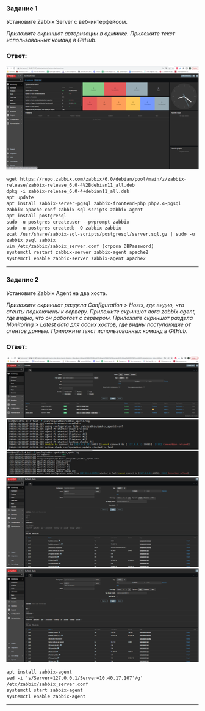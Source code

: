 ### Задание 1  

Установите Zabbix Server с веб-интерфейсом.

*Приложите скриншот авторизации в админке. Приложите текст использованных команд в GitHub.*  

### Ответ:  
![pic1](1.PNG)  

```
wget https://repo.zabbix.com/zabbix/6.0/debian/pool/main/z/zabbix-release/zabbix-release_6.0-4%2Bdebian11_all.deb
dpkg -i zabbix-release_6.0-4+debian11_all.deb
apt update
apt install zabbix-server-pgsql zabbix-frontend-php php7.4-pgsql zabbix-apache-conf zabbix-sql-scripts zabbix-agent
apt install postgresql
sudo -u postgres createuser --pwprompt zabbix
sudo -u postgres createdb -O zabbix zabbix
zcat /usr/share/zabbix-sql-scripts/postgresql/server.sql.gz | sudo -u zabbix psql zabbix
vim /etc/zabbix/zabbix_server.conf (строка DBPassword)
systemctl restart zabbix-server zabbix-agent apache2
systemctl enable zabbix-server zabbix-agent apache2
```  

---

### Задание 2  

Установите Zabbix Agent на два хоста.

*Приложите скриншот раздела Configuration > Hosts, где видно, что агенты подключены к серверу. Приложите скриншот лога zabbix agent, где видно, что он работает с сервером. Приложите скриншот раздела Monitoring > Latest data для обоих хостов, где видны поступающие от агентов данные. Приложите текст использованных команд в GitHub.*  

### Ответ:  

![pic2](2.PNG)  
![pic4](5.PNG)  
![pic5](6.PNG)  
![pic3](3.PNG)  
![pic6](4.PNG)  

```
apt install zabbix-agent
sed -i 's/Server=127.0.0.1/Server=10.40.17.107'/g' /etc/zabbix/zabbix_server.conf
systemctl start zabbix-agent
systemctl enable zabbix-agent
```  

---  

